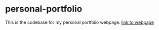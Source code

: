 # personal-portfolio
This is the codebase for my personal portfolio webpage.
[link to webpage](https://odgripginger.github.io/personal-portfolio)
